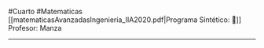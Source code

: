 #Cuarto #Matematicas 
[[matematicasAvanzadasIngenieria_IIA2020.pdf|Programa Sintético: 📄]]
Profesor: Manza
____